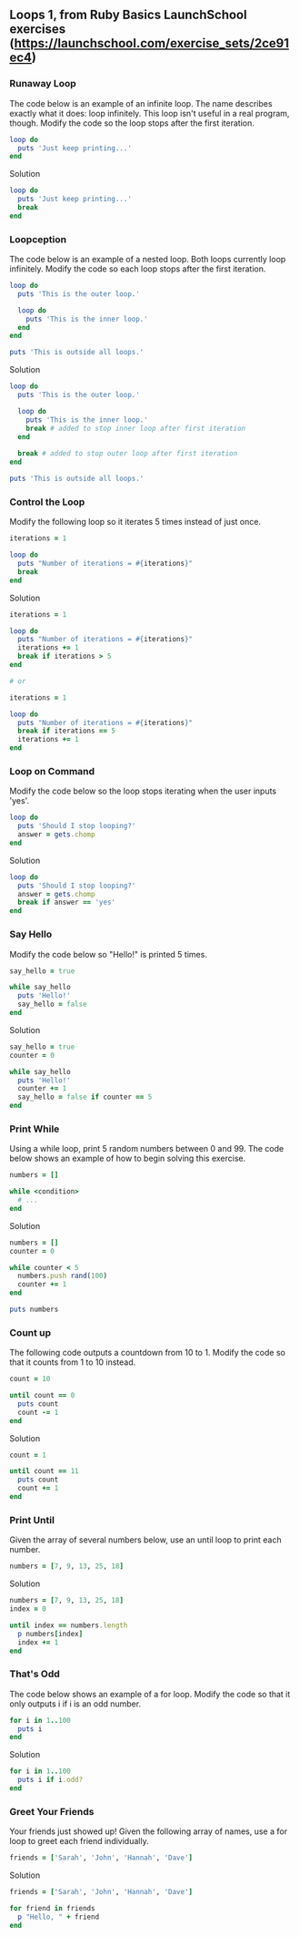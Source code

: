 ## Loops 1, from Ruby Basics LaunchSchool exercises   (https://launchschool.com/exercise_sets/2ce91ec4) 

### Runaway Loop
The code below is an example of an infinite loop. The name describes exactly what it does: loop infinitely. This loop isn't useful in a real program, though. Modify the code so the loop stops after the first iteration.

```ruby
loop do
  puts 'Just keep printing...'
end
```

Solution

```ruby
loop do
  puts 'Just keep printing...'
  break 
end
```

### Loopception
The code below is an example of a nested loop. Both loops currently loop infinitely. Modify the code so each loop stops after the first iteration.

```ruby
loop do
  puts 'This is the outer loop.'

  loop do
    puts 'This is the inner loop.'
  end
end

puts 'This is outside all loops.'
```

Solution

```ruby
loop do
  puts 'This is the outer loop.'

  loop do
    puts 'This is the inner loop.'
    break # added to stop inner loop after first iteration
  end
  
  break # added to stop outer loop after first iteration
end

puts 'This is outside all loops.'
```

### Control the Loop
Modify the following loop so it iterates 5 times instead of just once.

```ruby
iterations = 1

loop do
  puts "Number of iterations = #{iterations}"
  break
end
```

Solution

```ruby
iterations = 1

loop do
  puts "Number of iterations = #{iterations}"
  iterations += 1
  break if iterations > 5
end

# or

iterations = 1

loop do
  puts "Number of iterations = #{iterations}"
  break if iterations == 5
  iterations += 1
end
```

### Loop on Command
Modify the code below so the loop stops iterating when the user inputs 'yes'.

```ruby
loop do
  puts 'Should I stop looping?'
  answer = gets.chomp
end
```

Solution

```ruby
loop do
  puts 'Should I stop looping?'
  answer = gets.chomp
  break if answer == 'yes'
end
```

### Say Hello
Modify the code below so "Hello!" is printed 5 times.

```ruby
say_hello = true

while say_hello
  puts 'Hello!'
  say_hello = false
end
```

Solution

```ruby
say_hello = true
counter = 0

while say_hello
  puts 'Hello!'
  counter += 1
  say_hello = false if counter == 5
end
```

### Print While
Using a while loop, print 5 random numbers between 0 and 99. The code below shows an example of how to begin solving this exercise.

```ruby
numbers = []

while <condition>
  # ...
end
```

Solution

```ruby
numbers = []
counter = 0

while counter < 5
  numbers.push rand(100)
  counter += 1
end

puts numbers
```

### Count up
The following code outputs a countdown from 10 to 1. Modify the code so that it counts from 1 to 10 instead.

```ruby
count = 10

until count == 0
  puts count
  count -= 1
end
```

Solution

```ruby
count = 1

until count == 11
  puts count
  count += 1
end
```

### Print Until
Given the array of several numbers below, use an until loop to print each number.

```ruby
numbers = [7, 9, 13, 25, 18]
```

Solution

```ruby
numbers = [7, 9, 13, 25, 18]
index = 0

until index == numbers.length
  p numbers[index]
  index += 1
end
```

### That's Odd
The code below shows an example of a for loop. Modify the code so that it only outputs i if i is an odd number.

```ruby
for i in 1..100
  puts i
end
```

Solution

```ruby
for i in 1..100
  puts i if i.odd?
end
```

### Greet Your Friends
Your friends just showed up! Given the following array of names, use a for loop to greet each friend individually.

```ruby
friends = ['Sarah', 'John', 'Hannah', 'Dave']
```

Solution

```ruby
friends = ['Sarah', 'John', 'Hannah', 'Dave']

for friend in friends
  p "Hello, " + friend
end
```


